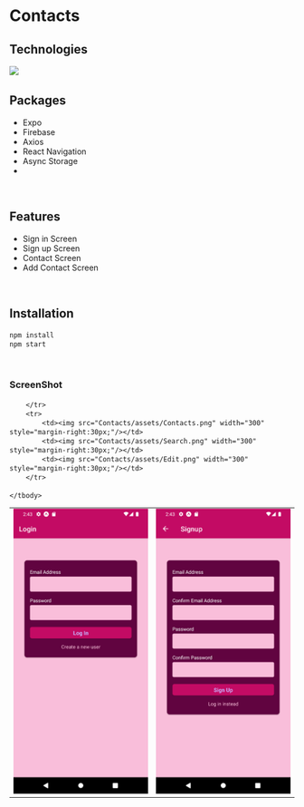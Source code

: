 # Contacts

## Technologies

<img src="https://img.shields.io/badge/React_Native-20232A?style=for-the-badge&logo=react&logoColor=61DAFB">

<br/>

## Packages

- Expo
- Firebase
- Axios
- React Navigation
- Async Storage
- 

<br/>

## Features

- Sign in Screen
- Sign up Screen
- Contact Screen
- Add Contact Screen


<br/>


## Installation

```
npm install
npm start
```

<br/>



### ScreenShot

<table>
    <tbody>
        <tr>
            <td><img src="Contacts/assets/Login.png" width="300" style="margin-right:30px;"/></td>
            <td><img src=Contacts/assets/Signup.png" width="300" style="margin-right:30px;"/></td>
            
        </tr>
        <tr>
            <td><img src="Contacts/assets/Contacts.png" width="300" style="margin-right:30px;"/></td>
            <td><img src="Contacts/assets/Search.png" width="300" style="margin-right:30px;"/></td>
            <td><img src="Contacts/assets/Edit.png" width="300" style="margin-right:30px;"/></td>
        </tr>
      
    </tbody>
</table>
